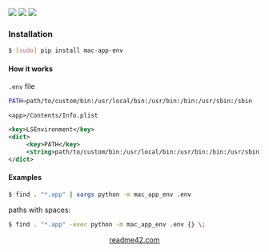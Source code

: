 <!--
https://readme42.com
-->


[![](https://img.shields.io/pypi/v/mac-app-env.svg?maxAge=3600)](https://pypi.org/project/mac-app-env/)
[![](https://img.shields.io/badge/License-Unlicense-blue.svg?longCache=True)](https://unlicense.org/)
[![](https://github.com/andrewp-as-is/mac-app-env.py/workflows/tests42/badge.svg)](https://github.com/andrewp-as-is/mac-app-env.py/actions)

### Installation
```bash
$ [sudo] pip install mac-app-env
```

#### How it works
`.env` file
```bash
PATH=path/to/custom/bin:/usr/local/bin:/usr/bin:/bin:/usr/sbin:/sbin
```

`<app>/Contents/Info.plist`
```xml
<key>LSEnvironment</key>
<dict>
     <key>PATH</key>
     <string>path/to/custom/bin:/usr/local/bin:/usr/bin:/bin:/usr/sbin:/sbin</string>
</dict>
```

#### Examples
```bash
$ find . "*.app" | xargs python -m mac_app_env .env
```

paths with spaces:
```bash
$ find . "*.app" -exec python -m mac_app_env .env {} \;
```

<p align="center">
    <a href="https://readme42.com/">readme42.com</a>
</p>
